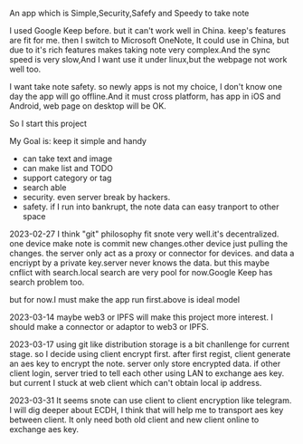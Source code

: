An app which is Simple,Security,Safefy and Speedy to take note

I used Google Keep before. but it can't work well in China. keep's features are fit for me.
then I switch to Microsoft OneNote, It could use in China, but due to it's rich features makes taking note very complex.And the sync speed is very slow,And I want use it under linux,but the webpage not work well too.

I want take note safety. so newly apps is not my choice, I don't know one day the app will go offline.And it must cross platform, has app in iOS and Android, web page on desktop will be OK.

So I start this project

My Goal is: keep it simple and handy
   
* can take text and image
* can make list and TODO
* support category or tag
* search able
* security. even server break by hackers.
* safety. if I run into bankrupt, the note data can easy tranport to other space

2023-02-27
I think "git" philosophy fit snote very well.it's decentralized. one device make note is commit new changes.other device just pulling the changes.
the server only act as a proxy or connector for devices.
and data a encriypt by a private key.server never knows the data.
but this maybe cnflict with search.local search are very pool for now.Google Keep has search problem too.

but for now.I must make the app run first.above is ideal model

2023-03-14
maybe web3 or IPFS will make this project more interest. I should make a connector or adaptor to web3 or IPFS.

2023-03-17
using git like distribution storage is a bit chanllenge for current stage. so I decide using client encrypt first.
after first regist, client generate an aes key to encrypt the note. server only store encrypted data.
if other client login, server tried to tell each other using LAN to exchange aes key. but current I stuck at web client which can't obtain local ip address.

2023-03-31
It seems snote can use client to client encryption like telegram. I will dig deeper about ECDH, I think that will help me to transport aes key between client. It only need both old client and new client online to exchange aes key.